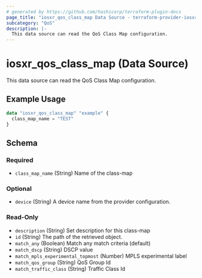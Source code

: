 ```yaml
---
# generated by https://github.com/hashicorp/terraform-plugin-docs
page_title: "iosxr_qos_class_map Data Source - terraform-provider-iosxr"
subcategory: "QoS"
description: |-
  This data source can read the QoS Class Map configuration.
---
```


# iosxr_qos_class_map (Data Source)

This data source can read the QoS Class Map configuration.

## Example Usage

```terraform
data "iosxr_qos_class_map" "example" {
  class_map_name = "TEST"
}
```

<!-- schema generated by tfplugindocs -->
## Schema

### Required

- `class_map_name` (String) Name of the class-map

### Optional

- `device` (String) A device name from the provider configuration.

### Read-Only

- `description` (String) Set description for this class-map
- `id` (String) The path of the retrieved object.
- `match_any` (Boolean) Match any match criteria (default)
- `match_dscp` (String) DSCP value
- `match_mpls_experimental_topmost` (Number) MPLS experimental label
- `match_qos_group` (String) QoS Group Id
- `match_traffic_class` (String) Traffic Class Id
